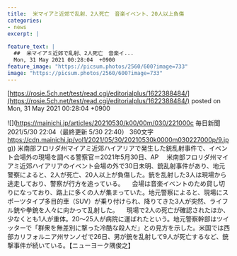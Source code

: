 ```yaml
---
title:  米マイアミ近郊で乱射、2人死亡　音楽イベント、20人以上負傷  
categories:
- news
excerpt: |
  
feature_text: |
  ##  米マイアミ近郊で乱射、2人死亡　音楽イ...
  Mon, 31 May 2021 00:28:04  +0900
feature_image: "https://picsum.photos/2560/600?image=733"
image: "https://picsum.photos/2560/600?image=733"
---
```


[https://rosie.5ch.net/test/read.cgi/editorialplus/1622388484/](https://rosie.5ch.net/test/read.cgi/editorialplus/1622388484/)
posted on Mon, 31 May 2021 00:28:04  +0900

<!--more-->

![](https://mainichi.jp/articles/20210530/k00/00m/030/221000c 毎日新聞 2021/5/30 22:04（最終更新 5/30 22:40） 360文字 [https://cdn.mainichi.jp/vol1/2021/05/30/20210530k0000m030227000p/9.jpg)](https://cdn.mainichi.jp/vol1/2021/05/30/20210530k0000m030227000p/9.jpg)) 米南部フロリダ州マイアミ近郊ハイアリアで発生した銃乱射事件で、イベント会場外の現場を調べる警察官＝2021年5月30日、AP 　米南部フロリダ州マイアミ近郊ハイアリアのイベント会場の外で30日未明、銃乱射事件があり、地元警察によると、2人が死亡、20人以上が負傷した。銃を乱射した3人は現場から逃走しており、警察が行方を追っている。 　会場は音楽イベントのため貸し切りになっており、路上に多くの人が集まっていた。地元警察によると、現場にスポーツタイプ多目的車（SUV）が乗り付けられ、降りてきた3人が突然、ライフル銃や拳銃を人々に向かって乱射した。 　現場で2人の死亡が確認されたほか、少なくとも1人が重体。20〜25人が病院に運ばれたという。地元警察幹部はツイッターで「群衆を無差別に撃った冷酷な殺人だ」との見方を示した。米国では西部カリフォルニア州サンノゼで26日、男が銃を乱射して9人が死亡するなど、銃撃事件が続いている。【ニューヨーク隅俊之】
